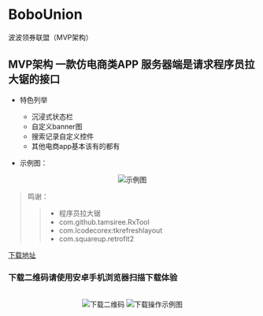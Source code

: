 # BoboUnion
波波领券联盟（MVP架构）

## MVP架构 一款仿电商类APP 服务器端是请求程序员拉大锯的接口

* 特色列举
    * 沉浸式状态栏
    * 自定义banner图
    * 搜索记录自定义控件
    * 其他电商app基本该有的都有

* 示例图：

<div align="center">
<img src"https://raw.githubusercontent.com/leonInShanghai/BoboUnion/master/otherPicture/dome.gif" alt="示例图"/>
</div>

>鸣谢：
>> * 程序员拉大锯
>> * com.github.tamsiree.RxTool
>> * com.lcodecorex:tkrefreshlayout
>> * com.squareup.retrofit2

<a href="https://github.com/leonInShanghai/BoboUnion/blob/master/app/release/app-release.apk">下载地址</a>
<br/>
### 下载二维码请使用安卓手机浏览器扫描下载体验
<br/>
<div align="center">
<img src"https://raw.githubusercontent.com/leonInShanghai/BoboUnion/master/otherPicture/downloadQRcode.png" alt="下载二维码"/>
<img src"https://raw.githubusercontent.com/leonInShanghai/BoboUnion/master/otherPicture/download _schematic.png.png" alt="下载操作示例图"/>
</div>